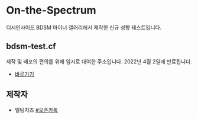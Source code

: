 # On-the-Spectrum
디시인사이드 BDSM 마이너 갤러리에서 제작한 신규 성향 테스트입니다.
## bdsm-test.cf
제작 및 배포의 편의를 위해 임시로 대여한 주소입니다. 2022년 4월 2일에 만료됩니다.
 - [바로가기](bdsm-test.cf)
## 제작자
 - 멜팅치즈 [#오픈카톡](https://open.kakao.com/o/sJ4uP0Hc)
